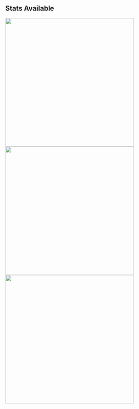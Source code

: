 <!--
## Edwin Daniel Oña Simbaña

**Universidad Carlos III de Madrid**

Research profiles:

- <i class="fa-brands fa-google-scholar"></i> [Google Scholar](https://scholar.google.com/citations?user=A_hsAccAAAAJ&hl=es/)
- <i class="fa-brands fa-orcid"></i> [OrCID](https://orcid.org/0000-0003-0791-860X)


- 🌱 I’m currently learning ...
- 👯 I’m looking to collaborate on ...
- 🤔 I’m looking for help with ...
- 💬 Ask me about ...
- 📫 How to reach me: ...
- 😄 Pronouns: ...
- ⚡ Fun fact: ...

[![Edwin's GitHub stats](https://github-readme-stats-seven-mocha-78.vercel.app/api?username=edwinDOS&count_private=true&show_icons=true&theme=transparent)](https://github.com/anuraghazra/github-readme-stats)

[![Top Langs](https://github-readme-stats-seven-mocha-78.vercel.app/api/top-langs/?username=edwinDOS&layout=compact&count_private=true&hide=javascript,html,Jupyter%20Notebook,CSS,c%23,Makefile,Tex,GLSL,qmake,M4,scilab&show_icons=true&include_all_commits=true&is_fork=true&theme=transparent)](https://github.com/anuraghazra/github-readme-stats)
--->

## Stats Available
<!--<img width=400 src='https://github-readme-stats.vercel.app/api?username=edwinDOS&theme=vue-dark&show_icons=true&hide_border=true&count_private=true' /> -->
<img width=400 src='https://github-readme-stats-seven-mocha-78.vercel.app/api?username=edwinDOS&theme=vue-dark&show_icons=true&hide_border=true&count_private=true' />
<img width=400 src='https://github-readme-streak-stats.herokuapp.com/?user=edwinDOS&theme=vue-dark&hide_border=true' />
<img width=400 src='https://github-readme-stats.vercel.app/api/top-langs/?username=edwinDOS&theme=vue-dark&show_icons=true&hide_border=true&layout=compact' />
